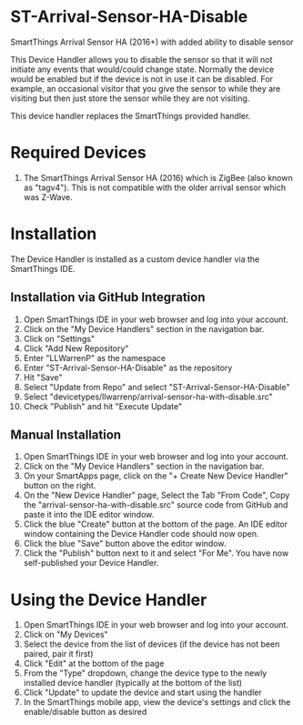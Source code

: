 # ST-Arrival-Sensor-HA-Disable
SmartThings Arrival Sensor HA (2016+) with added ability to disable sensor

This Device Handler allows you to disable the sensor so that it will not initiate any events that would/could change state.
Normally the device would be enabled but if the device is not in use it can be disabled.  For example, an occasional visitor
that you give the sensor to while they are visiting but then just store the sensor while they are not visiting.

This device handler replaces the SmartThings provided handler.

# Required Devices
1. The SmartThings Arrival Sensor HA (2016) which is ZigBee (also known as "tagv4").  This is not compatible with the older arrival sensor which was Z-Wave.

# Installation

The Device Handler is installed as a custom device handler via the SmartThings IDE.

## Installation via GitHub Integration
1. Open SmartThings IDE in your web browser and log into your account.
2. Click on the "My Device Handlers" section in the navigation bar.
3. Click on "Settings"
4. Click "Add New Repository"
5. Enter "LLWarrenP" as the namespace
6. Enter "ST-Arrival-Sensor-HA-Disable" as the repository
7. Hit "Save"
8. Select "Update from Repo" and select "ST-Arrival-Sensor-HA-Disable"
9. Select "devicetypes/llwarrenp/arrival-sensor-ha-with-disable.src"
10. Check "Publish" and hit "Execute Update"

## Manual Installation
1. Open SmartThings IDE in your web browser and log into your account.
2. Click on the "My Device Handlers" section in the navigation bar.
3. On your SmartApps page, click on the "+ Create New Device Handler" button on the right.
4. On the "New Device Handler" page, Select the Tab "From Code", Copy the "arrival-sensor-ha-with-disable.src" source code from GitHub and paste it into the IDE editor window.
5. Click the blue "Create" button at the bottom of the page. An IDE editor window containing the Device Handler code should now open.
6. Click the blue "Save" button above the editor window.
7. Click the "Publish" button next to it and select "For Me". You have now self-published your Device Handler.

# Using the Device Handler
1. Open SmartThings IDE in your web browser and log into your account.
2. Click on "My Devices"
3. Select the device from the list of devices (if the device has not been paired, pair it first)
4. Click "Edit" at the bottom of the page
5. From the "Type" dropdown, change the device type to the newly installed device handler (typically at the bottom of the list)
6. Click "Update" to update the device and start using the handler
7. In the SmartThings mobile app, view the device's settings and click the enable/disable button as desired
